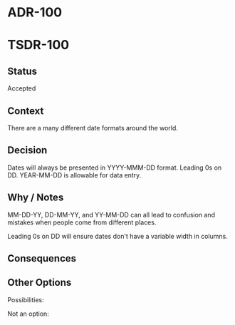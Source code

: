 # ADR-100
# TSDR-100

## Status

Accepted

## Context

There are a many different date formats around the world. 

## Decision

Dates will always be presented in YYYY-MMM-DD format. Leading 0s on DD.  YEAR-MM-DD is allowable for data entry.

## Why / Notes

MM-DD-YY, DD-MM-YY, and YY-MM-DD can all lead to confusion and mistakes when people come from different places.

Leading 0s on DD will ensure dates don't have a variable width in columns.

## Consequences



## Other Options

Possibilities:

Not an option:

